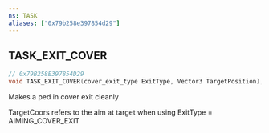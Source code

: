 ```yaml
---
ns: TASK
aliases: ["0x79b258e397854d29"]
---
```

## TASK_EXIT_COVER

```c
// 0x79B258E397854D29
void TASK_EXIT_COVER(cover_exit_type ExitType, Vector3 TargetPosition);
```

Makes a ped in cover exit cleanly

TargetCoors refers to the aim at target when using ExitType = AIMING_COVER_EXIT


